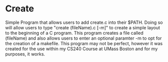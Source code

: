 # Create
Simple Program that allows users to add create.c into their $PATH. Doing so will allow users to type "create (fileName).c [-m]" to create a simple layout to the
beginning of a C program. This program creates a file called (fileName) and also allows users to enter an optional paramter -m to opt for the creation of a makefile.
This program may not be perfect, however it was created for the use within my CS240 Course at UMass Boston and for my purposes, it works. 

